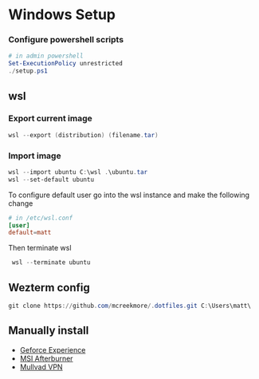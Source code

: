 # Windows Setup

### Configure powershell scripts

```powershell
# in admin powershell
Set-ExecutionPolicy unrestricted
./setup.ps1
```

## wsl

### Export current image

```powershell
wsl --export (distribution) (filename.tar)
```

### Import image

```powershell
wsl --import ubuntu C:\wsl .\ubuntu.tar
wsl --set-default ubuntu
```

To configure default user go into the wsl instance and make the following change

```conf
# in /etc/wsl.conf
[user]
default=matt
```

Then terminate wsl

```powershell
 wsl --terminate ubuntu
```

## Wezterm config

```powershell
git clone https://github.com/mcreekmore/.dotfiles.git C:\Users\matt\
```

## Manually install

- [Geforce Experience](https://www.nvidia.com/en-us/geforce/geforce-experience/download/)
- [MSI Afterburner](https://www.msi.com/Landing/afterburner/graphics-cards)
- [Mullvad VPN](https://mullvad.net/en/download/vpn/windows)

